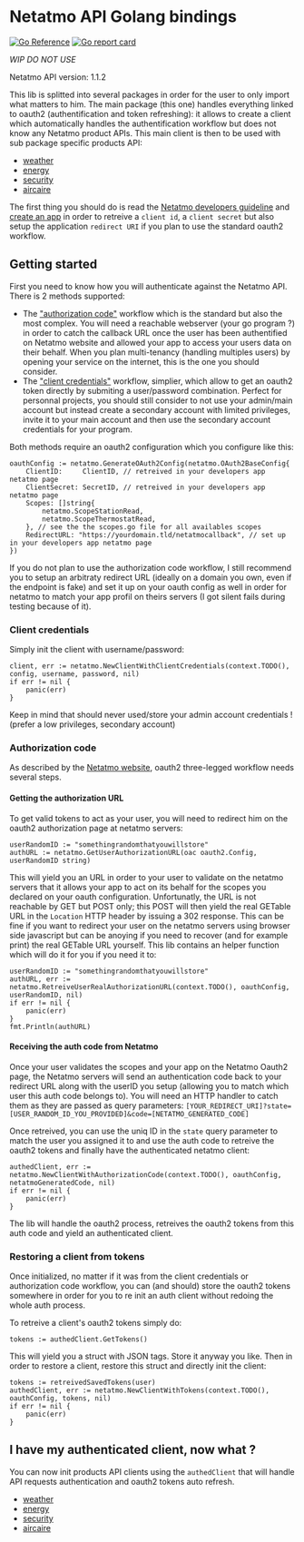 # Netatmo API Golang bindings

[![Go Reference](https://pkg.go.dev/badge/github.com/hekmon/go-netatmo.svg)](https://pkg.go.dev/github.com/hekmon/go-netatmo) [![Go report card](https://goreportcard.com/badge/github.com/hekmon/transmissionrpc)](https://goreportcard.com/report/github.com/hekmon/go-netatmo)

*WIP DO NOT USE*

Netatmo API version: 1.1.2

This lib is splitted into several packages in order for the user to only import what matters to him. The main package (this one) handles everything linked to oauth2 (authentification and token refreshing): it allows to create a client which automatically handles the authentification workflow but does not know any Netatmo product APIs. This main client is then to be used with sub package specific products API:

* [weather](/hekmon/go-netatmo/tree/main/weather#readme)
* [energy](/hekmon/go-netatmo/tree/main/energy#readme)
* [security](/hekmon/go-netatmo/tree/main/security#readme)
* [aircaire](/hekmon/go-netatmo/tree/main/aircaire#readme)

The first thing you should do is read the [Netatmo developers guideline](https://dev.netatmo.com/guideline) and [create an app](https://dev.netatmo.com/apps/createanapp#form) in order to retreive a `client id`, a `client secret` but also setup the application `redirect URI` if you plan to use the standard oauth2 workflow.

## Getting started

First you need to know how you will authenticate against the Netatmo API. There is 2 methods supported:

* The ["authorization code"](https://dev.netatmo.com/apidocumentation/oauth#authorization-code) workflow which is the standard but also the most complex. You will need a reachable webserver (your go program ?) in order to catch the callback URL once the user has been authentified on Netatmo website and allowed your app to access your users data on their behalf. When you plan multi-tenancy (handling multiples users) by opening your service on the internet, this is the one you should consider.
* The ["client credentials"](https://dev.netatmo.com/apidocumentation/oauth#client-credential) workflow, simplier, which allow to get an oauth2 token directly by submiting a user/password combination. Perfect for personnal projects, you should still consider to not use your admin/main account but instead create a secondary account with limited privileges, invite it to your main account and then use the secondary account credentials for your program.

Both methods require an oauth2 configuration which you configure like this:

```golang
oauthConfig := netatmo.GenerateOAuth2Config(netatmo.OAuth2BaseConfig{
    ClientID:     ClientID, // retreived in your developers app netatmo page
    ClientSecret: SecretID, // retreived in your developers app netatmo page
    Scopes: []string{
        netatmo.ScopeStationRead,
        netatmo.ScopeThermostatRead,
    }, // see the the scopes.go file for all availables scopes
    RedirectURL: "https://yourdomain.tld/netatmocallback", // set up in your developers app netatmo page
})
```

If you do not plan to use the authorization code workflow, I still recommend you to setup an arbitraty redirect URL (ideally on a domain you own, even if the endpoint is fake) and set it up on your oauth config as well in order for netatmo to match your app profil on theirs servers (I got silent fails during testing because of it).

### Client credentials

Simply init the client with username/password:

```golang
client, err := netatmo.NewClientWithClientCredentials(context.TODO(), config, username, password, nil)
if err != nil {
    panic(err)
}
```

Keep in mind that should never used/store your admin account credentials ! (prefer a low privileges, secondary account)

### Authorization code

As described by the [Netatmo website](https://dev.netatmo.com/apidocumentation/oauth#authorization-code), oauth2 three-legged workflow needs several steps.

#### Getting the authorization URL

To get valid tokens to act as your user, you will need to redirect him on the oauth2 authorization page at netatmo servers:

```golang
userRandomID := "somethingrandomthatyouwillstore"
authURL := netatmo.GetUserAuthorizationURL(oac oauth2.Config, userRandomID string)
```

This will yield you an URL in order to your user to validate on the netatmo servers that it allows your app to act on its behalf for the scopes you declared on your oauth configuration. Unfortunatly, the URL is not reachable by GET but POST only; this POST will then yield the real GETable URL in the `Location` HTTP header by issuing a 302 response. This can be fine if you want to redirect your user on the netatmo servers using browser side javascript but can be anoying if you need to recover (and for example print) the real GETable URL yourself. This lib contains an helper function which will do it for you if you need it to:

```golang
userRandomID := "somethingrandomthatyouwillstore"
authURL, err := netatmo.RetreiveUserRealAuthorizationURL(context.TODO(), oauthConfig, userRandomID, nil)
if err != nil {
    panic(err)
}
fmt.Println(authURL)
```

#### Receiving the auth code from Netatmo

Once your user validates the scopes and your app on the Netatmo Oauth2 page, the Netatmo servers will send an authentication code back to your redirect URL along with the userID you setup (allowing you to match which user this auth code belongs to). You will need an HTTP handler to catch them as they are passed as query parameters: `[YOUR_REDIRECT_URI]?state=[USER_RANDOM_ID_YOU_PROVIDED]&code=[NETATMO_GENERATED_CODE]`

Once retreived, you can use the uniq ID in the `state` query parameter to match the user you assigned it to and use the auth code to retreive the oauth2 tokens and finally have the authenticated netatmo client:

```golang
authedClient, err := netatmo.NewClientWithAuthorizationCode(context.TODO(), oauthConfig, netatmoGeneratedCode, nil)
if err != nil {
    panic(err)
}
```

The lib will handle the oauth2 process, retreives the oauth2 tokens from this auth code and yield an authenticated client.

### Restoring a client from tokens

Once initialized, no matter if it was from the client credentials or authorization code workflow, you can (and should) store the oauth2 tokens somewhere in order for you to re init an auth client without redoing the whole auth process.

To retreive a client's oauth2 tokens simply do:

```golang
tokens := authedClient.GetTokens()
```

This will yield you a struct with JSON tags. Store it anyway you like. Then in order to restore a client, restore this struct and directly init the client:

```golang
tokens := retreivedSavedTokens(user)
authedClient, err := netatmo.NewClientWithTokens(context.TODO(), oauthConfig, tokens, nil)
if err != nil {
    panic(err)
}
```

## I have my authenticated client, now what ?

You can now init products API clients using the `authedClient` that will handle API requests authentication and oauth2 tokens auto refresh.

* [weather](/hekmon/go-netatmo/tree/main/weather#readme)
* [energy](/hekmon/go-netatmo/tree/main/energy#readme)
* [security](/hekmon/go-netatmo/tree/main/security#readme)
* [aircaire](/hekmon/go-netatmo/tree/main/aircaire#readme)
